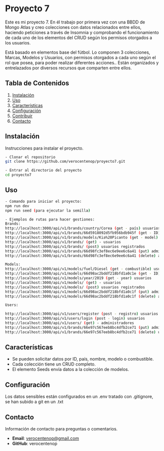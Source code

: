 # Proyecto 7

Este es mi proyecto 7. En él trabajo por primera vez con una BBDD de Mongo Atlas y creo colecciones con datos relacionados entre ellos, haciendo peticiones a través de Insomnia y comprobando el funcionamiento de cada uno de los elementos del CRUD según los permisos otorgados a los usuarios.

Está basado en elementos base del fútbol. Lo componen 3 colecciones, Marcas, Modelos  y Usuarios, con permisos otorgados a cada uno según el rol que posea, para poder realizar diferentes acciones.. Están organizados y entrelazados por diversos recursos que comparten entre ellos.

## Tabla de Contenidos
1. [Instalación](#instalación)
2. [Uso](#uso)
3. [Características](#características)
4. [Configuración](#configuración)
5. [Contribuir](#contribuir)
8. [Contacto](#contacto)

## Instalación

Instrucciones para instalar el proyecto.
```bash
- Clonar el repositorio
git clone https://github.com/verocentenop/proyecto7.git

- Entrar al directorio del proyecto
cd proyecto7
``` 

## Uso
```bash
- Comando para iniciar el proyecto:
npm run dev
npm run seed (para ejecutar la semilla)

- Ejemplos de rutas para hacer gestiones:
Brands:
http://localhost:3000/api/v1/brands/country/Corea (get - país) usuarios
http://localhost:3000/api/v1/brands/66d5918092d5fb956bdb945f (get - ID) usuarios
http://localhost:3000/api/v1/brands/models/Kia%20Picanto (get - model) usuarios
http://localhost:3000/api/v1/brands/ (get) - usuarios
http://localhost:3000/api/v1/brands/ (post) usuarios registrados
http://localhost:3000/api/v1/brands/66d98fc3ef8ec6e9ee6c6a41 (put) administradores
http://localhost:3000/api/v1/brands/66d98fc3ef8ec6e9ee6c6a41 (delete) administradores

Models:
http://localhost:3000/api/v1/models/fuel/Diesel (get - combustible) usuarios
http://localhost:3000/api/v1/models/66d98ac2bddf218bfd1a0c1e (get - ID) usuarios
http://localhost:3000/api/v1/models/year/2019 (get - year) usuarios
http://localhost:3000/api/v1/models/ (get) - usuarios
http://localhost:3000/api/v1/models/ (post) usuarios registrados
http://localhost:3000/api/v1/models/66d98ac2bddf218bfd1a0c1f (put) administradores
http://localhost:3000/api/v1/models/66d98ac2bddf218bfd1a0c1f (delete) administradores

Users:

http://localhost:3000/api/v1/users/register (post - registro) usuarios
http://localhost:3000/api/v1/users/login (post - login) usuarios
http://localhost:3000/api/v1/users/ (get) - administradores
http://localhost:3000/api/v1/brands/66e97c567eeb8bc4dfb2ce71 (put) administradores
http://localhost:3000/api/v1/brands/66e97c567eeb8bc4dfb2ce71 (delete) usuarios registrados a si mismos o administradores

``` 
## Características
- Se pueden solicitar datos por ID, país, nombre, modelo o combustible.
- Cada colección tiene un CRUD completo.
- El elemento Seeds envía datos a la colección de modelos.

## Configuración
Los datos sensibles están configurados en un .env tratado con .gitignore, se han subido a git en un .txt

## Contacto
Información de contacto para preguntas o comentarios.

- **Email**: verocentenop@gmail.com
- **GitHub**: verocentenop
